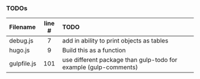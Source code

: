 ### TODOs
| Filename | line # | TODO
|:------|:------:|:------
| debug.js | 7 | add in ability to print objects as tables
| hugo.js | 9 | Build this as a function
| gulpfile.js | 101 | use different package than gulp-todo  for example (gulp-comments)
